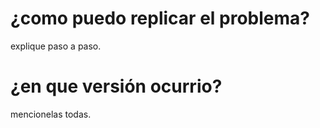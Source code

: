# ¿como puedo replicar el problema?
explique paso a paso.

# ¿en que versión ocurrio?
mencionelas todas.
